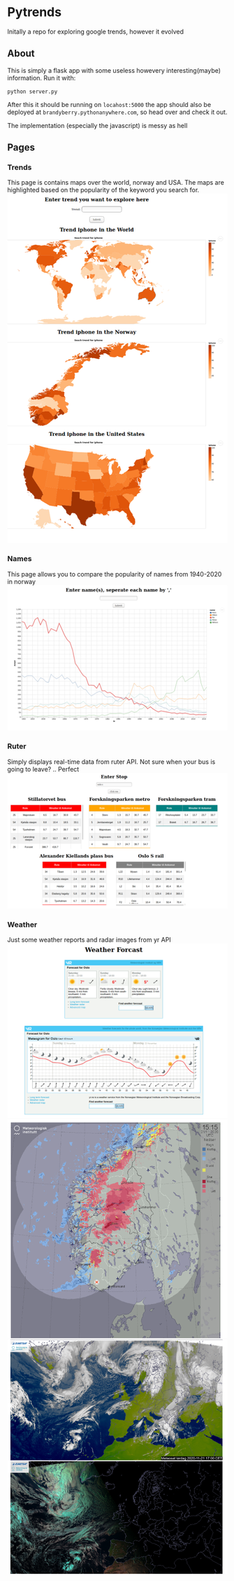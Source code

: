 # Pytrends
Initally a repo for exploring google trends, however it evolved

## About
This is simply a flask app with some useless howevery interesting(maybe) information. Run it with:
```
python server.py
```
After this it should be running on `locahost:5000` the app should also be deployed at `brandyberry.pythonanywhere.com`, so head over and check it out.

The implementation (especially the javascript)  is messy as hell

## Pages
### Trends
This page is contains maps over the world, norway and USA. The maps are highlighted based on the popularity of the keyword you search for.
![Alt text](./images/trends.png)

### Names
This page allows you to compare the popularity of names from 1940-2020 in norway
![Alt text](./images/names.png)

### Ruter
Simply displays real-time data from ruter API. Not sure when your bus is going to leave? .. Perfect
![Alt text](./images/ruter.png)

### Weather
Just some weather reports and radar images from yr API
![Alt text](./images/weather1.png)
![Alt text](./images/weather2.png)
![Alt text](./images/weather3.png)



